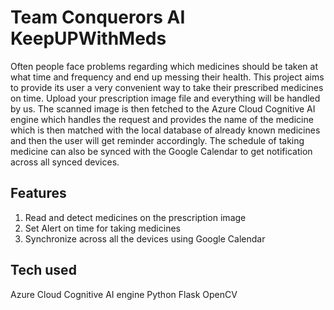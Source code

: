 # Team Conquerors AI KeepUPWithMeds

Often people face problems regarding which medicines should be taken at what time and frequency and end up messing their health. 
This project aims to provide its user a very convenient way to take their prescribed medicines on time. Upload your prescription image file and everything will be handled by us. The scanned image is then fetched to the Azure Cloud Cognitive AI engine which handles the request and provides the name of the medicine which is then matched with the local database of already known medicines and then the user will get reminder accordingly.
The schedule of taking medicine can also be synced with the Google Calendar to get notification across all synced devices.

## Features

1. Read and detect medicines on the prescription image
2. Set Alert on time for taking medicines
3. Synchronize across all the devices using Google Calendar

## Tech used

 Azure Cloud Cognitive AI engine
 Python
 Flask
 OpenCV

